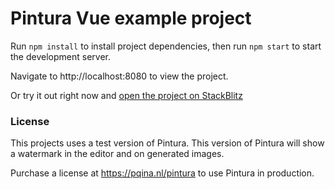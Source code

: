# Pintura Vue example project

Run `npm install` to install project dependencies, then run `npm start` to start the development server.

Navigate to http://localhost:8080 to view the project.

Or try it out right now and [open the project on StackBlitz](https://stackblitz.com/github/pqina/pintura-example-vue-3)

### License

This projects uses a test version of Pintura. This version of Pintura will show a watermark in the editor and on generated images.

Purchase a license at https://pqina.nl/pintura to use Pintura in production.
